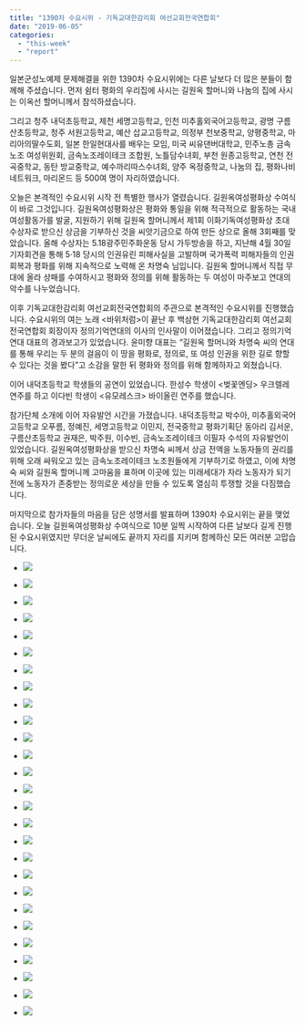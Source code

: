 ```yaml
---
title: "1390차 수요시위 - 기독교대한감리회 여선교회전국연합회"
date: "2019-06-05"
categories: 
  - "this-week"
  - "report"
---
```


일본군성노예제 문제해결을 위한 1390차 수요시위에는 다른 날보다 더 많은 분들이 함께해 주셨습니다. 먼저 쉼터 평화의 우리집에 사시는 길원옥 할머니와 나눔의 집에 사시는 이옥선 할머니께서 참석하셨습니다.

그리고 청주 내덕초등학교, 제천 세명고등학교, 인천 미추홀외국어고등학교, 광명 구름산초등학교, 청주 서원고등학교, 예산 삽교고등학교, 의정부 천보중학교, 양평중학교, 마리아의딸수도회, 일본 한일현대사를 배우는 모임, 미국 씨유댄버대학교, 민주노총 금속노조 여성위원회, 금속노조레이테크 조합원, 노틀담수녀회, 부천 원종고등학교, 연천 전곡중학교, 동탄 방교중학교, 예수까리따스수녀회, 양주 옥정중학교, 나눔의 집, 평화나비네트워크, 마리몬드 등 500여 명이 자리하였습니다.

오늘은 본격적인 수요시위 시작 전 특별한 행사가 열렸습니다. 길원옥여성평화상 수여식이 바로 그것입니다. 길원옥여성평화상은 평화와 통일을 위해 적극적으로 활동하는 국내 여성활동가를 발굴, 지원하기 위해 길원옥 할머니께서 제1회 이화기독여성평화상 초대 수상자로 받으신 상금을 기부하신 것을 씨앗기금으로 하여 만든 상으로 올해 3회째를 맞았습니다. 올해 수상자는 5.18광주민주화운동 당시 가두방송을 하고, 지난해 4월 30일 기자회견을 통해 5·18 당시의 인권유린 피해사실을 고발하며 국가폭력 피해자들의 인권회복과 평화를 위해 지속적으로 노력해 온 차명숙 님입니다. 길원옥 할머니께서 직접 무대에 올라 상패를 수여하시고 평화와 정의를 위해 활동하는 두 여성이 마주보고 연대의 악수를 나누었습니다.

이후 기독교대한감리회 여선교회전국연합회의 주관으로 본격적인 수요시위를 진행했습니다. 수요시위의 여는 노래 <바위처럼>이 끝난 후 백삼현 기독교대한감리회 여선교회전국연합회 회장이자 정의기억연대의 이사의 인사말이 이어졌습니다. 그리고 정의기억연대 대표의 경과보고가 있었습니다. 윤미향 대표는 “길원옥 할머니와 차명숙 씨의 연대를 통해 우리는 두 분의 걸음이 이 땅을 평화로, 정의로, 또 여성 인권을 위한 길로 향할 수 있다는 것을 봤다”고 소감을 말한 뒤 평화와 정의를 위해 함께하자고 외쳤습니다.

이어 내덕초등학교 학생들의 공연이 있었습니다. 한성수 학생이 <벚꽃엔딩> 우크렐레 연주를 하고 이다빈 학생이 <유모레스크> 바이올린 연주를 했습니다.

참가단체 소개에 이어 자유발언 시간을 가졌습니다. 내덕초등학교 박수아, 미추홀외국어고등학교 오푸름, 정예진, 세명고등학교 이민지, 전국중학교 평화기획단 동아리 김서운, 구름산초등학교 권재은, 박주원, 이수빈, 금속노조레이테크 이필자 수석의 자유발언이 있었습니다. 길원옥여성평화상을 받으신 차명숙 씨께서 상금 전액을 노동자들의 권리를 위해 오래 싸워오고 있는 금속노조레이테크 노조원들에게 기부하기로 하였고, 이에 차명숙 씨와 길원옥 할머니께 고마움을 표하며 이곳에 있는 미래세대가 자라 노동자가 되기 전에 노동자가 존중받는 정의로운 세상을 만들 수 있도록 열심히 투쟁할 것을 다짐했습니다.

마지막으로 참가자들의 마음을 담은 성명서를 발표하며 1390차 수요시위는 끝을 맺었습니다. 오늘 길원옥여성평화상 수여식으로 10분 일찍 시작하여 다른 날보다 길게 진행된 수요시위였지만 무더운 날씨에도 끝까지 자리를 지키며 함께하신 모든 여러분 고맙습니다.

- ![](http://womenandwar.net/kr/wp-content/uploads/2019/06/IMGP7199-1024x680.jpg)
    
- ![](http://womenandwar.net/kr/wp-content/uploads/2019/06/IMGP7212-1024x680.jpg)
    
- ![](http://womenandwar.net/kr/wp-content/uploads/2019/06/IMGP7259-1024x680.jpg)
    
- ![](http://womenandwar.net/kr/wp-content/uploads/2019/06/IMGP7264-1024x680.jpg)
    
- ![](http://womenandwar.net/kr/wp-content/uploads/2019/06/IMGP7270-1024x680.jpg)
    
- ![](http://womenandwar.net/kr/wp-content/uploads/2019/06/IMGP7275-1024x680.jpg)
    
- ![](http://womenandwar.net/kr/wp-content/uploads/2019/06/IMGP7278-1024x680.jpg)
    
- ![](http://womenandwar.net/kr/wp-content/uploads/2019/06/IMGP7281-1024x680.jpg)
    
- ![](http://womenandwar.net/kr/wp-content/uploads/2019/06/IMGP7302-1024x680.jpg)
    
- ![](http://womenandwar.net/kr/wp-content/uploads/2019/06/IMGP7307-1024x680.jpg)
    
- ![](http://womenandwar.net/kr/wp-content/uploads/2019/06/IMGP7309-1024x680.jpg)
    
- ![](http://womenandwar.net/kr/wp-content/uploads/2019/06/IMGP7314-1024x680.jpg)
    
- ![](http://womenandwar.net/kr/wp-content/uploads/2019/06/IMGP7316-1024x680.jpg)
    
- ![](http://womenandwar.net/kr/wp-content/uploads/2019/06/IMGP7318-1024x680.jpg)
    
- ![](http://womenandwar.net/kr/wp-content/uploads/2019/06/IMGP7322-1024x680.jpg)
    
- ![](http://womenandwar.net/kr/wp-content/uploads/2019/06/IMGP7325-1024x680.jpg)
    
- ![](http://womenandwar.net/kr/wp-content/uploads/2019/06/IMGP7326-1024x680.jpg)
    
- ![](http://womenandwar.net/kr/wp-content/uploads/2019/06/IMGP7330-1024x680.jpg)
    
- ![](http://womenandwar.net/kr/wp-content/uploads/2019/06/IMGP7338-1024x680.jpg)
    
- ![](http://womenandwar.net/kr/wp-content/uploads/2019/06/IMGP7345-1024x680.jpg)
    
- ![](http://womenandwar.net/kr/wp-content/uploads/2019/06/IMGP7347-1024x680.jpg)
    
- ![](http://womenandwar.net/kr/wp-content/uploads/2019/06/IMGP7349-1024x680.jpg)
    
- ![](http://womenandwar.net/kr/wp-content/uploads/2019/06/IMGP7354-1024x680.jpg)
    

- ![](http://womenandwar.net/kr/wp-content/uploads/2019/06/S28BW-419060518130_0001-724x1024.jpg)
    
- ![](http://womenandwar.net/kr/wp-content/uploads/2019/06/S28BW-419060518130_0002-724x1024.jpg)
    
- ![](http://womenandwar.net/kr/wp-content/uploads/2019/06/S28BW-419060518140-724x1024.jpg)
    
- ![](http://womenandwar.net/kr/wp-content/uploads/2019/06/S28BW-419060518150-724x1024.jpg)
